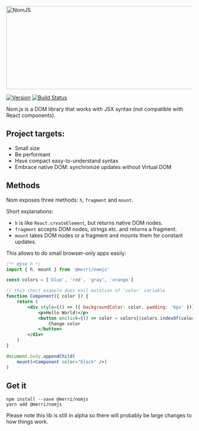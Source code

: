 <img alt="NomJS" src="http://merri.net/github-nomjs_720x225.png" height="225" width="720" />

[![Version](http://img.shields.io/npm/v/@merri/nomjs.svg)](https://www.npmjs.com/package/@merri/nomjs)
[![Build Status](https://travis-ci.org/Merri/nomjs.svg)](https://travis-ci.org/Merri/nomjs)

Nom.js is a DOM library that works with JSX syntax (not compatible with React components).

## Project targets:

- Small size
- Be performant
- Have compact easy-to-understand syntax
- Embrace native DOM: synchronize updates without Virtual DOM

## Methods

Nom exposes three methods: `h`, `fragment` and `mount`.

Short explanations:

- `h` is like `React.createElement`, but returns native DOM nodes.
- `fragment` accepts DOM nodes, strings etc. and returns a fragment.
- `mount` takes DOM nodes or a fragment and mounts them for constant updates.

This allows to do small browser-only apps easily:

```jsx
/** @jsx h */
import { h, mount } from '@merri/nomjs'

const colors = ['blue', 'red', 'gray', 'orange']

// this short example does evil mutation of `color` variable
function Component({ color }) {
    return (
        <div style={() => ({ backgroundColor: color, padding: '6px' })}>
            <p>Hello World!</p>
            <button onclick={() => color = colors[(colors.indexOf(color) + 1) % colors.length]}>
                Change color
            </button>
        </div>
    )
}

document.body.appendChild(
    mount(<Component color="black" />)
)
```

## Get it

```
npm install --save @merri/nomjs
yarn add @merri/nomjs
```

Please note this lib is still in alpha so there will probably be large changes to how things work.
